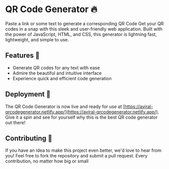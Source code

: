 
# QR Code Generator 🔥

Paste a link or  some text to generate a corresponding QR Code
Get your QR codes in a snap with this sleek and user-friendly web application. Built with the power of JavaScript, HTML, and CSS, this generator is lightning fast, lightweight, and simple to use. 

## Features 🎉
- Generate QR codes for any text with ease
- Admire the beautiful and intuitive interface
- Experience quick and efficient code generation

## Deployment 🚀
The QR Code Generator is now live and ready for use at [https://aviral-qrcodegenerator.netlify.app/](https://aviral-qrcodegenerator.netlify.app/). Give it a spin and see for yourself why this is the best QR code generator out there!

## Contributing 🤝
If you have an idea to make this project even better, we'd love to hear from you! Feel free to fork the repository and submit a pull request. Every contribution, no matter how big or small
